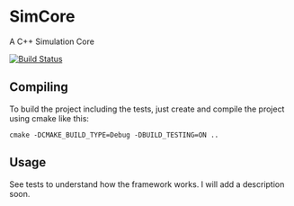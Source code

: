 # SimCore
A C++ Simulation Core

[![Build Status](https://travis-ci.org/JensKlimke/SimCore.svg?branch=min)](https://travis-ci.com/JensKlimke/SimCore)


## Compiling

To build the project including the tests, just create and compile the project using cmake like this: 

`cmake -DCMAKE_BUILD_TYPE=Debug -DBUILD_TESTING=ON ..`

## Usage
See tests to understand how the framework works. I will add a description soon. 
